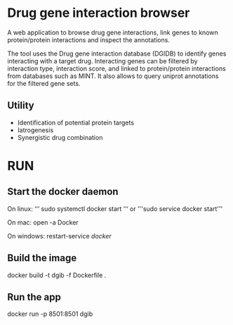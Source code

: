 # Drug gene interaction browser 

A web application to browse drug gene interactions, link genes to known protein/protein interactions and inspect the annotations. 

The tool uses the Drug gene interaction database (DGIDB) to identify genes interacting with a target drug. 
Interacting genes can be filtered by interaction type, interaction score, and linked to protein/protein interactions from databases such as MINT. 
It also allows to query uniprot annotations for the filtered gene sets. 

## Utility
- Identification of potential protein targets 
- Iatrogenesis
- Synergistic drug combination 

# RUN 

## Start the docker daemon 

On linux: 
	‘‘‘
	sudo systemctl docker start
	‘‘‘
	or
	'''sudo service docker start''' 

On mac: 
	open -a Docker 

On windows:
	restart-service *docker*


## Build the image 

docker build -t dgib -f Dockerfile .

## Run the app 
docker run -p 8501:8501 dgib


